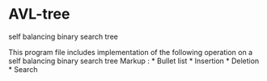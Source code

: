 # AVL-tree
self balancing binary search tree

This program file includes implementation of the following operation on a self balancing binary search tree
Markup : * Bullet list
         * Insertion
         * Deletion
         * Search
